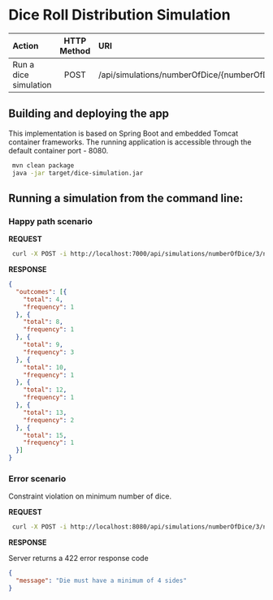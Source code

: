 # Dice Roll Distribution Simulation

| Action                     | HTTP Method   | URI                                                                                                                          |
|:---------------------------|:-------------:|:-----------------------------------------------------------------------------------------------------------------------------|
| Run a dice simulation      |  POST         | /api/simulations/numberOfDice/{numberOfDice}/numberOfSidesPerDie/{numberOfSidesPerDie}/numberOfDiceRolls/{numberOfDiceRolls} |              |


## Building and deploying the app

This implementation is based on Spring Boot and embedded Tomcat container frameworks.
The running application is accessible through the default container port - 8080.

```bash
 mvn clean package
 java -jar target/dice-simulation.jar
```

## Running a simulation from the command line:

### Happy path scenario

__REQUEST__

```bash
 curl -X POST -i http://localhost:7000/api/simulations/numberOfDice/3/numberOfSidesPerDie/6/numberOfDiceRolls/10
```

__RESPONSE__

```json
{
  "outcomes": [{
    "total": 4,
    "frequency": 1
  }, {
    "total": 8,
    "frequency": 1
  }, {
    "total": 9,
    "frequency": 3
  }, {
    "total": 10,
    "frequency": 1
  }, {
    "total": 12,
    "frequency": 1
  }, {
    "total": 13,
    "frequency": 2
  }, {
    "total": 15,
    "frequency": 1
  }]
}
```

### Error scenario

Constraint violation on minimum number of dice.

__REQUEST__

```bash
 curl -X POST -i http://localhost:8080/api/simulations/numberOfDice/3/numberOfSidesPerDie/3/numberOfDiceRolls/10
```

__RESPONSE__

Server returns a 422 error response code

```json
{
  "message": "Die must have a minimum of 4 sides"
}
```
